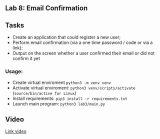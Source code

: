 ## Lab 8: Email Confirmation

 

## Tasks
- Create an application that could register a new user;
- Perform email confirmation (via a one time password / code or via a link);
- Output on the screen whether a user confirmed their email or did not confirm it yet


### Usage:
- Create virtual enviroment ```python3 -m venv venv```
- Activate virtual enviroment: ```python3 venv/scripts/activate``` (```source/bin/active for Linux```)
- Install requirements: ```pip3 install -r requirements.txt```
- Launch main program: ```python3 lab3/main.py```

## Video
<a href="https://drive.google.com/file/d/18vO5RWC34DNyOKOe8_DTY9ntI3hs4hxD/view?usp=sharing" target="_blank">Link video</a>


